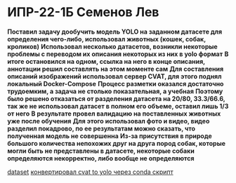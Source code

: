 # ИПР-22-1Б Семенов Лев
**Поставил задачу дообучить модель YOLO на заданном датасете для определения чего-либо, использовал животных (кошек, собак, кроликов)**
**Использовал несколько датасетов, возникли некоторые проблемы с переводом их описания некоторых из них в yolo формат**
**В итоге остановился на одном, ссылка на него в конце описания, аннотации решил составлять на этом моменте сам**
**Для составления описаний изображений использовал сервер CVAT, для этого поднял локальный Docker-Compose**
**Процесс разметки оказался достаточно трудоемким, а задача не столько показательная, а учебная**
**Поэтому было решено отказаться от разделения датасета на 20/80, 33.3/66.6, так же не использовал датасет в полном его объеме, оставил лишь 1/3 от него**
**В результате провел валидацию на поставленных животных уже после обучения**
**Для этого использовал фото и видео, видео разделил покадрово, по ее результатам можно сказать, что полученная модель не совершенна**
**Из-за присутствия в природе большого количества непохожих друг на друга пород собак, которые могли быть не представлены в датасете, некоторые собаки определяются некорректно, либо вообще не определяются**

[dataset](#https://huggingface.co/datasets/rokmr/pets)
[конвертировал cvat to yolo через conda скрипт](#https://github.com/ankhafizov/CVAT2YOLO)

